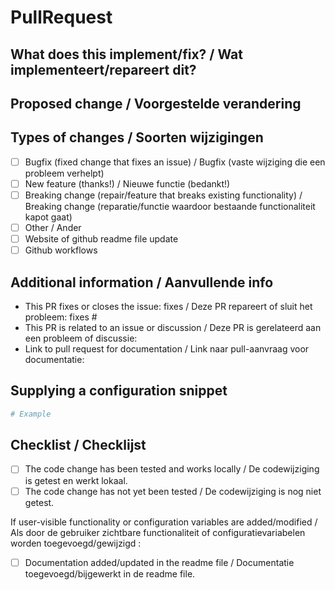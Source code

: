 # PullRequest
<!--
  You are amazing! Thanks for contributing to our project!
  Please, DO NOT DELETE ANY TEXT from this template! (unless instructed).

  nl
  Je bent geweldig! Bedankt voor je bijdrage aan ons project!
   VERWIJDER GEEN TEKST van dit sjabloon! (tenzij geïnstrueerd).
-->

## What does this implement/fix? / Wat implementeert/repareert dit?

<!--
  If your PR contains a breaking change for existing users, it is important
  to tell them what breaks, how to make it work again and why we did this.
  This piece of text is published with the release notes, so it helps if you
  write it towards our users, not us.
  Note: Remove this section if this PR is NOT a breaking change.

  NL
  Als uw PR een belangrijke wijziging bevat voor bestaande gebruikers, is dit belangrijk
   om ze te vertellen wat er kapot gaat, hoe ze het weer kunnen laten werken en waarom we dit hebben gedaan.
   Dit stuk tekst wordt gepubliceerd met de release-opmerkingen, dus het helpt als u
   schrijf het naar onze gebruikers, niet naar ons.
   Opmerking: verwijder deze sectie als deze PR GEEN belangrijke wijziging is.
-->

## Proposed change / Voorgestelde verandering

<!--
  Describe the big picture of your changes here to communicate to the
  maintainers why we should accept this pull request. If it fixes a bug
  or resolves a feature request, be sure to link to that issue or discussion
  in the additional information section.

  nl
   Beschrijf hier het grote geheel van uw wijzigingen om aan de
   beheerders waarom we dit pull-verzoek moeten accepteren. Als het een bug oplost
   of een functieverzoek oplost, zorg er dan voor dat u naar dat probleem of die discussie linkt
   in de rubriek aanvullende informatie.
-->

## Types of changes / Soorten wijzigingen

<!--
  What type of change does your PR introduce to the myESPHOme?
  NOTE: Please, check only 1! box!
  If your PR requires multiple boxes to be checked, you'll most likely need to
  split it into multiple PRs. This makes things easier and faster to code review.

  nl
  Wat voor soort verandering introduceert uw PR in de code van de myESPHOme?
   LET OP: Gelieve slechts 1 aan te vinken! doos!
   Als uw PR vereist dat meerdere vakjes worden aangevinkt, zult u dat waarschijnlijk moeten doen
   splits het op in meerdere PR's. Dit maakt het eenvoudiger en sneller om code te beoordelen.
-->

- [ ] Bugfix (fixed change that fixes an issue) / Bugfix (vaste wijziging die een probleem verhelpt)
- [ ] New feature (thanks!) / Nieuwe functie (bedankt!)
- [ ] Breaking change (repair/feature that breaks existing functionality) / Breaking change (reparatie/functie waardoor bestaande functionaliteit kapot gaat)
- [ ] Other / Ander
- [ ] Website of github readme file update
- [ ] Github workflows

## Additional information / Aanvullende info

<!--
  Details are important, and help maintainers processing your PR.
  Please be sure to fill out additional details, if applicable.

  nl
  Details zijn belangrijk en helpen beheerders bij het verwerken van uw PR.
   Zorg ervoor dat u aanvullende gegevens invult, indien van toepassing.
-->

- This PR fixes or closes the issue: fixes / Deze PR repareert of sluit het probleem: fixes #
- This PR is related to an issue or discussion / Deze PR is gerelateerd aan een probleem of discussie:
- Link to pull request for documentation / Link naar pull-aanvraag voor documentatie:

## Supplying a configuration snippet

<!--
  Supplying a configuration snippet, makes it easier for a maintainer to test
  your PR. Furthermore, for new integrations, it gives an impression of how
  the configuration would look like.
  Note: Remove this section if this PR does not have an example entry.

  nl
  Door een configuratiefragment aan te leveren, wordt het voor een onderhouder gemakkelijker om te testen
   jouw PR. Bovendien geeft het voor nieuwe integraties een indruk van hoe
   de configuratie eruit zou zien.
   Opmerking: verwijder deze sectie als deze PR geen voorbeeldinvoer heeft.
-->

```powershell
# Example

```

## Checklist / Checklijst
<!--
  Put an `x` in the boxes that apply. You can also fill these out after
  creating the PR. If you're unsure about any of them, don't hesitate to ask.
  We're here to help! This is simply a reminder of what we are going to look
  for before merging your code.

  nl
  Zet een 'x' in de vakjes die van toepassing zijn. Deze kunt u ook achteraf invullen
   het maken van de PR. Als u twijfelt over een van hen, aarzel dan niet om het te vragen.
   We zijn hier om te helpen! Dit is slechts een herinnering aan wat we gaan bekijken
   voor voordat u uw code samenvoegt.
-->

  - [ ] The code change has been tested and works locally / De codewijziging is getest en werkt lokaal.
  - [ ] The code change has not yet been tested / De codewijziging is nog niet getest.
  
If user-visible functionality or configuration variables are added/modified / Als door de gebruiker zichtbare functionaliteit of configuratievariabelen worden toegevoegd/gewijzigd :
  - [ ] Documentation added/updated in the readme file / Documentatie toegevoegd/bijgewerkt in de readme file.
  

<!--
  Thank you for contributing <3

  nl
  Bedankt voor je bijdrage <3
-->
